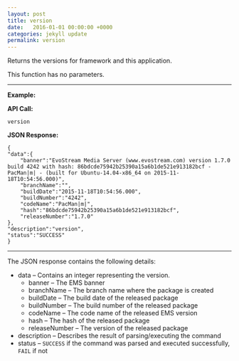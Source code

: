 ```yaml
---
layout: post
title: version
date:   2016-01-01 00:00:00 +0000
categories: jekyll update
permalink: version
---
```


Returns the versions for framework and this application.

This function has no parameters.

------

**Example:**

**API Call:**

``` 
version
```

**JSON Response:**

``` 
{
"data":{
    "banner":"EvoStream Media Server (www.evostream.com) version 1.7.0 build 4242 with hash: 86bdcde75942b25390a15a6b1de521e913182bcf - PacMan|m| - (built for Ubuntu-14.04-x86_64 on 2015-11-18T10:54:56.000)",
    "branchName":"",
    "buildDate":"2015-11-18T10:54:56.000",
    "buildNumber":"4242",
    "codeName":"PacMan|m|",
    "hash":"86bdcde75942b25390a15a6b1de521e913182bcf",
    "releaseNumber":"1.7.0"
},
"description":"version",
"status":"SUCCESS"
}
```

------

The JSON response contains the following details:

- data – Contains an integer representing the version.
  - banner – The EMS banner
  - branchName – The branch name where the package is created
  - buildDate – The build date of the released package
  - buildNumber – The build number of the released package
  - codeName – The code name of the released EMS version
  - hash – The hash of the released package
  - releaseNumber – The version of the released package
- description – Describes the result of parsing/executing the command
- status – `SUCCESS` if the command was parsed and executed successfully, `FAIL` if not
